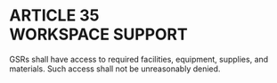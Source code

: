 # ARTICLE 35 <br> WORKSPACE SUPPORT 

GSRs shall have access to required facilities, equipment, supplies, and materials. Such access shall not be unreasonably denied.

